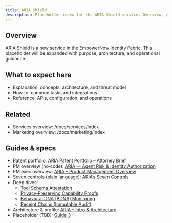 ```yaml
---
title: ARIA Shield
description: Placeholder index for the ARIA Shield service. Overview, purpose, and links to future how‑to, explanation, and reference docs.
---
```


## Overview

ARIA Shield is a new service in the EmpowerNow Identity Fabric. This placeholder will be expanded with purpose, architecture, and operational guidance.

## What to expect here

- Explanation: concepts, architecture, and threat model
- How‑to: common tasks and integrations
- Reference: APIs, configuration, and operations

## Related

- Services overview: /docs/services/index
- Marketing overview: /docs/marketing/index

## Guides & specs

- Patent portfolio: [ARIA Patent Portfolio – Attorney Brief](./patent-portfolio)
- PM overview (no‑code): [ARIA — Agent Risk & Identity Authorization](./pm-overview)
- PM exec overview: [ARIA – Product Management Overview](./pm-executive-overview)
- Seven controls (plain language): [ARIA’s Seven Controls](./seven-controls-overview)
- Deep dives:
  - [Tool Schema Attestation](./tool-schema-attestation)
  - [Privacy‑Preserving Capability Proofs](./capability-proofs)
  - [Behavioral DNA (BDNA) Monitoring](./bdna-monitoring)
  - [Receipt Chains (Immutable Audit)](./receipt-chains)
- Architecture & profile: [ARIA – Intro & Architecture](./intro-architecture)
- Placeholder (TBD): [Guide 3](./pm-guide3-tbd)


